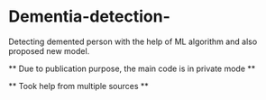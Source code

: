 # Dementia-detection-
Detecting demented person with the help of ML algorithm and also proposed new model.


** Due to publication purpose, the main code is in private mode **

** Took help from multiple sources **
